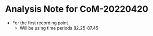 # Analysis Note for CoM-20220420

- For the first recording point
    - Will be using time periods 82.25-87.45

